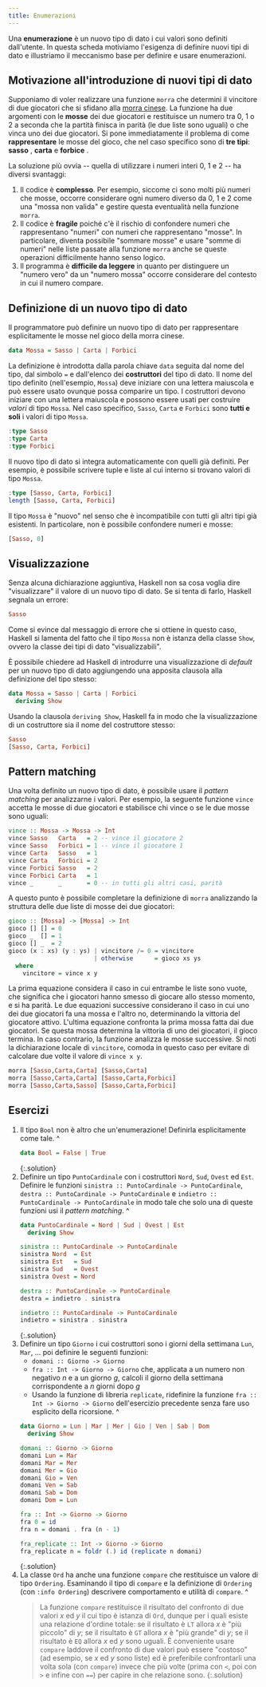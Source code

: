 ```yaml
---
title: Enumerazioni
---
```


Una **enumerazione** è un nuovo tipo di dato i cui valori sono
definiti dall'utente. In questa scheda motiviamo l'esigenza di
definire nuovi tipi di dato e illustriamo il meccanismo base per
definire e usare enumerazioni.

## Motivazione all'introduzione di nuovi tipi di dato

Supponiamo di voler realizzare una funzione `morra` che determini il
vincitore di due giocatori che si sfidano alla [morra
cinese](https://it.wikipedia.org/wiki/Morra_cinese). La funzione ha
due argomenti con le **mosse** dei due giocatori e restituisce un
numero tra 0, 1 o 2 a seconda che la partità finisca in parità (le
due liste sono uguali) o che vinca uno dei due giocatori.  Si pone
immediatamente il problema di come **rappresentare** le mosse del
gioco, che nel caso specifico sono di **tre tipi**: **sasso** <i
class="far fa-hand-rock"></i>, **carta** <i class="far
fa-hand-paper"></i> e **forbice** <i class="far
fa-hand-scissors"></i>.

La soluzione più ovvia -- quella di utilizzare i numeri interi 0,
1 e 2 -- ha diversi svantaggi:

1. Il codice è **complesso**. Per esempio, siccome ci sono molti più
   numeri che mosse, occorre considerare ogni numero diverso da 0, 1
   e 2 come una "mossa non valida" e gestire questa eventualità
   nella funzione `morra`.
2. Il codice è **fragile** poiché c'è il rischio di confondere
   numeri che rappresentano "numeri" con numeri che rappresentano
   "mosse". In particolare, diventa possibile "sommare mosse" e
   usare "somme di numeri" nelle liste passate alla funzione `morra`
   anche se queste operazioni difficilmente hanno senso logico.
3. Il programma è **difficile da leggere** in quanto per distinguere
   un "numero vero" da un "numero mossa" occorre considerare del
   contesto in cui il numero compare.

## Definizione di un nuovo tipo di dato

Il programmatore può definire un nuovo tipo di dato per
rappresentare esplicitamente le mosse nel gioco della morra cinese.

```haskell
data Mossa = Sasso | Carta | Forbici
```

La definizione è introdotta dalla parola chiave `data` seguita dal
nome del tipo, dal simbolo `=` e dall'elenco dei **costruttori** del
tipo di dato. Il nome del tipo definito (nell'esempio, `Mossa`) deve
iniziare con una lettera maiuscola e può essere usato ovunque possa
comparire un tipo. I costruttori devono iniziare con una lettera
maiuscola e possono essere usati per costruire *valori* di tipo
`Mossa`. Nel caso specifico, `Sasso`, `Carta` e `Forbici` sono
**tutti e soli** i valori di tipo `Mossa`.

``` haskell
:type Sasso
:type Carta
:type Forbici
```

Il nuovo tipo di dato si integra automaticamente con quelli già
definiti. Per esempio, è possibile scrivere tuple e liste al cui
interno si trovano valori di tipo `Mossa`.

``` haskell
:type [Sasso, Carta, Forbici]
length [Sasso, Carta, Forbici]
```

Il tipo `Mossa` è "nuovo" nel senso che è incompatibile con tutti
gli altri tipi già esistenti. In particolare, non è possibile
confondere numeri e mosse:

``` haskell
[Sasso, 0]
```

## Visualizzazione

Senza alcuna dichiarazione aggiuntiva, Haskell non sa cosa voglia
dire "visualizzare" il valore di un nuovo tipo di dato. Se si tenta
di farlo, Haskell segnala un errore:

``` haskell
Sasso
```

Come si evince dal messaggio di errore che si ottiene in questo
caso, Haskell si lamenta del fatto che il tipo `Mossa` non è istanza
della classe `Show`, ovvero la classe dei tipi di dato
"visualizzabili".

È possibile chiedere ad Haskell di introdurre una visualizzazione di
*default* per un nuovo tipo di dato aggiungendo una apposita
clausola alla definizione del tipo stesso:

``` haskell
data Mossa = Sasso | Carta | Forbici
  deriving Show
```

Usando la clausola `deriving Show`, Haskell fa in modo che la
visualizzazione di un costruttore sia il nome del costruttore
stesso:

``` haskell
Sasso
[Sasso, Carta, Forbici]
```

## Pattern matching

Una volta definito un nuovo tipo di dato, è possibile usare il
*pattern matching* per analizzarne i valori. Per esempio, la
seguente funzione `vince` accetta le mosse di due giocatori e
stabilisce chi vince o se le due mosse sono uguali:

``` haskell
vince :: Mossa -> Mossa -> Int
vince Sasso   Carta   = 2 -- vince il giocatore 2
vince Sasso   Forbici = 1 -- vince il giocatore 1
vince Carta   Sasso   = 1
vince Carta   Forbici = 2
vince Forbici Sasso   = 2
vince Forbici Carta   = 1
vince _       _       = 0 -- in tutti gli altri casi, parità
```

A questo punto è possibile completare la definizione di `morra`
analizzando la struttura delle due liste di mosse dei due giocatori:

``` haskell
gioco :: [Mossa] -> [Mossa] -> Int
gioco [] [] = 0
gioco _  [] = 1
gioco [] _  = 2
gioco (x : xs) (y : ys) | vincitore /= 0 = vincitore
                        | otherwise      = gioco xs ys
  where
    vincitore = vince x y
```

La prima equazione considera il caso in cui entrambe le liste sono
vuote, che significa che i giocatori hanno smesso di giocare allo
stesso momento, e si ha parità. Le due equazioni successive
considerano il caso in cui uno dei due giocatori fa una mossa e
l'altro no, determinando la vittoria del giocatore attivo. L'ultima
equazione confronta la prima mossa fatta dai due giocatori. Se
questa mossa determina la vittoria di uno dei giocatori, il gioco
termina. In caso contrario, la funzione analizza le mosse
successive. Si noti la dichiarazione locale di `vincitore`, comoda
in questo caso per evitare di calcolare due volte il valore di
`vince x y`.

``` haskell
morra [Sasso,Carta,Carta] [Sasso,Carta]
morra [Sasso,Carta,Carta] [Sasso,Carta,Forbici]
morra [Sasso,Carta,Sasso] [Sasso,Carta,Forbici]
```

## Esercizi

1. Il tipo `Bool` non è altro che un'enumerazione! Definirla
   esplicitamente come tale.
   ^
   ``` haskell
   data Bool = False | True
   ```
   {:.solution}
2. Definire un tipo `PuntoCardinale` con i costruttori `Nord`,
   `Sud`, `Ovest` ed `Est`. Definire le funzioni `sinistra ::
   PuntoCardinale -> PuntoCardinale`, `destra :: PuntoCardinale ->
   PuntoCardinale` e `indietro :: PuntoCardinale -> PuntoCardinale`
   in modo tale che solo una di queste funzioni usi il *pattern matching*.
   ^
   ``` haskell
   data PuntoCardinale = Nord | Sud | Ovest | Est
     deriving Show

   sinistra :: PuntoCardinale -> PuntoCardinale
   sinistra Nord  = Est
   sinistra Est   = Sud
   sinistra Sud   = Ovest
   sinistra Ovest = Nord

   destra :: PuntoCardinale -> PuntoCardinale
   destra = indietro . sinistra

   indietro :: PuntoCardinale -> PuntoCardinale
   indietro = sinistra . sinistra
   ```
   {:.solution}
3. Definire un tipo `Giorno` i cui costruttori sono i giorni della
   settimana `Lun`, `Mar`, ... poi definire le seguenti funzioni:
   * `domani :: Giorno -> Giorno`
   * `fra :: Int -> Giorno -> Giorno` che, applicata a un numero non
	 negativo $n$ e a un giorno $g$, calcoli il giorno della
	 settimana corrispondente a $n$ giorni dopo $g$
   * Usando la funzione di libreria `replicate`, ridefinire la
	 funzione `fra :: Int -> Giorno -> Giorno` dell'esercizio
	 precedente senza fare uso esplicito della ricorsione.
   ^
   ```haskell
   data Giorno = Lun | Mar | Mer | Gio | Ven | Sab | Dom
     deriving Show

   domani :: Giorno -> Giorno
   domani Lun = Mar
   domani Mar = Mer
   domani Mer = Gio
   domani Gio = Ven
   domani Ven = Sab
   domani Sab = Dom
   domani Dom = Lun

   fra :: Int -> Giorno -> Giorno
   fra 0 = id
   fra n = domani . fra (n - 1)

   fra_replicate :: Int -> Giorno -> Giorno
   fra_replicate n = foldr (.) id (replicate n domani)
   ```
   {:.solution}
4. La classe `Ord` ha anche una funzione `compare` che restituisce
   un valore di tipo `Ordering`. Esaminando il tipo di `compare` e
   la definizione di `Ordering` (con `:info Ordering`) descrivere
   comportamento e utilità di `compare`.
   ^
   > La funzione `compare` restituisce il risultato del confronto di
   > due valori $x$ ed $y$ il cui tipo è istanza di `Ord`, dunque
   > per i quali esiste una relazione d'ordine totale: se il
   > risultato è `LT` allora $x$ è "più piccolo" di $y$; se il
   > risultato è `GT` allora $x$ è "più grande" di $y$; se il
   > risultato è `EQ` allora $x$ ed $y$ sono uguali. È conveniente
   > usare `compare` laddove il confronto di due valori può essere
   > "costoso" (ad esempio, se $x$ ed $y$ sono liste) ed è
   > preferibile confrontarli una volta sola (con `compare`) invece
   > che più volte (prima con `<`, poi con `>` e infine con `==`)
   > per capire in che relazione sono.
   {:.solution}
